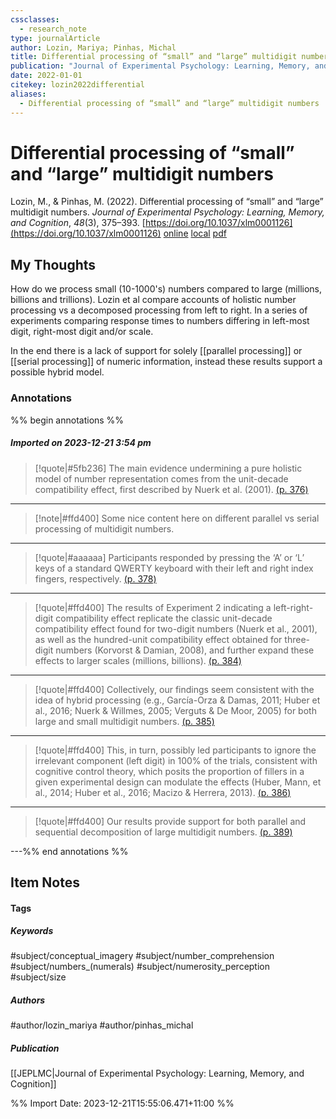 ```yaml
---
cssclasses:
  - research_note
type: journalArticle
author: Lozin, Mariya; Pinhas, Michal
title: Differential processing of “small” and “large” multidigit numbers
publication: "Journal of Experimental Psychology: Learning, Memory, and Cognition"
date: 2022-01-01
citekey: lozin2022differential
aliases:
  - Differential processing of “small” and “large” multidigit numbers
---
```


# Differential processing of “small” and “large” multidigit numbers

Lozin, M., & Pinhas, M. (2022). Differential processing of “small” and “large” multidigit numbers. _Journal of Experimental Psychology: Learning, Memory, and Cognition_, _48_(3), 375–393. [https://doi.org/10.1037/xlm0001126](https://doi.org/10.1037/xlm0001126)
[online](http://zotero.org/users/local/kZl3QdXV/items/4IXWKVCN) [local](zotero://select/library/items/4IXWKVCN) [pdf](file:///home/gjc216/Zotero/storage/YF8PUSAV/Lozin%20and%20Pinhas%20-%202022%20-%20Differential%20processing%20of%20“small”%20and%20“large”%20mul.pdf)
 


## My Thoughts

How do we process small (10-1000's) numbers compared to large (millions, billions and trillions). Lozin et al compare accounts of holistic number processing vs a decomposed processing from left to right. In a series of experiments comparing response times to numbers differing in left-most digit, right-most digit and/or scale.

In the end there is a lack of support for solely [[parallel processing]] or [[serial processing]] of numeric information, instead these results support a possible hybrid model.
 
### Annotations

%% begin annotations %%
##### Imported on 2023-12-21 3:54 pm
>[!quote|#5fb236]
>The main evidence undermining a pure holistic model of number representation comes from the unit-decade compatibility effect, first described by Nuerk et al. (2001). [(p. 376)](zotero://open-pdf/library/items/YF8PUSAV?page=376&annotation=I4ARJRTU)

---
>[!note|#ffd400]
> Some nice content here on different parallel vs serial processing of multidigit numbers.

---
>[!quote|#aaaaaa]
>Participants responded by pressing the ‘A’ or ‘L’ keys of a standard QWERTY keyboard with their left and right index fingers, respectively. [(p. 378)](zotero://open-pdf/library/items/YF8PUSAV?page=378&annotation=GMDPAR9R)

---
>[!quote|#ffd400]
>The results of Experiment 2 indicating a left-right-digit compatibility effect replicate the classic unit-decade compatibility effect found for two-digit numbers (Nuerk et al., 2001), as well as the hundred-unit compatibility effect obtained for three-digit numbers (Korvorst & Damian, 2008), and further expand these effects to larger scales (millions, billions). [(p. 384)](zotero://open-pdf/library/items/YF8PUSAV?page=384&annotation=S6KUQKF7)

---
>[!quote|#ffd400]
>Collectively, our findings seem consistent with the idea of hybrid processing (e.g., García-Orza & Damas, 2011; Huber et al., 2016; Nuerk & Willmes, 2005; Verguts & De Moor, 2005) for both large and small multidigit numbers. [(p. 385)](zotero://open-pdf/library/items/YF8PUSAV?page=385&annotation=DYYJN4EI)

---
>[!quote|#ffd400]
>This, in turn, possibly led participants to ignore the irrelevant component (left digit) in 100% of the trials, consistent with cognitive control theory, which posits the proportion of fillers in a given experimental design can modulate the effects (Huber, Mann, et al., 2014; Huber et al., 2016; Macizo & Herrera, 2013). [(p. 386)](zotero://open-pdf/library/items/YF8PUSAV?page=386&annotation=H2UMVQG6)

---
>[!quote|#ffd400]
>Our results provide support for both parallel and sequential decomposition of large multidigit numbers. [(p. 389)](zotero://open-pdf/library/items/YF8PUSAV?page=389&annotation=SFXE9E82)

---%% end annotations %%

## Item Notes

#### Tags

##### Keywords

#subject/conceptual_imagery #subject/number_comprehension #subject/numbers_(numerals) #subject/numerosity_perception #subject/size

##### Authors

#author/lozin_mariya #author/pinhas_michal

##### Publication

[[JEPLMC|Journal of Experimental Psychology: Learning, Memory, and Cognition]]


%% Import Date: 2023-12-21T15:55:06.471+11:00 %%
